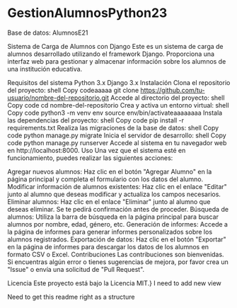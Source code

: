 # GestionAlumnosPython23

Base de datos: AlumnosE21

Sistema de Carga de Alumnos con Django
Este es un sistema de carga de alumnos desarrollado utilizando el framework Django. Proporciona una interfaz web para gestionar y almacenar información sobre los alumnos de una institución educativa.

Requisitos del sistema
Python 3.x
Django 3.x
Instalación
Clona el repositorio del proyecto:
shell
Copy codeaaaaa
git clone https://github.com/tu-usuario/nombre-del-repositorio.git
Accede al directorio del proyecto:
shell
Copy code
cd nombre-del-repositorio
Crea y activa un entorno virtual:
shell
Copy code
python3 -m venv env
source env/bin/activateaaaaaaaa
Instala las dependencias del proyecto:
shell
Copy code
pip install -r requirements.txt
Realiza las migraciones de la base de datos:
shell
Copy code
python manage.py migrate
Inicia el servidor de desarrollo:
shell
Copy code
python manage.py runserver
Accede al sistema en tu navegador web en http://localhost:8000.
Uso
Una vez que el sistema esté en funcionamiento, puedes realizar las siguientes acciones:

Agregar nuevos alumnos: Haz clic en el botón "Agregar Alumno" en la página principal y completa el formulario con los datos del alumno.
Modificar información de alumnos existentes: Haz clic en el enlace "Editar" junto al alumno que deseas modificar y actualiza los campos necesarios.
Eliminar alumnos: Haz clic en el enlace "Eliminar" junto al alumno que deseas eliminar. Se te pedirá confirmación antes de proceder.
Búsqueda de alumnos: Utiliza la barra de búsqueda en la página principal para buscar alumnos por nombre, edad, género, etc.
Generación de informes: Accede a la página de informes para generar informes personalizados sobre los alumnos registrados.
Exportación de datos: Haz clic en el botón "Exportar" en la página de informes para descargar los datos de los alumnos en formato CSV o Excel.
Contribuciones
Las contribuciones son bienvenidas. Si encuentras algún error o tienes sugerencias de mejora, por favor crea un "Issue" o envía una solicitud de "Pull Request".

Licencia
Este proyecto está bajo la Licencia MIT.}
I need to add new view

Need to get this readme right as a structure